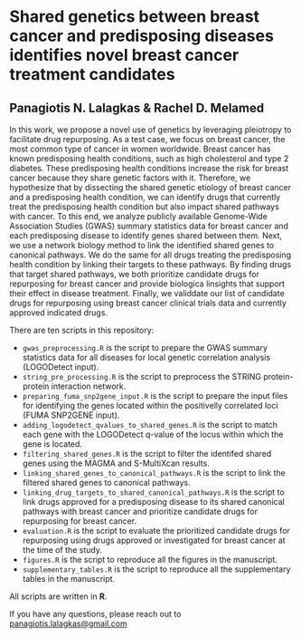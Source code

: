 # Shared genetics between breast cancer and predisposing diseases identifies novel breast cancer treatment candidates

## Panagiotis N. Lalagkas & Rachel D. Melamed

In this work, we propose a novel use of genetics by leveraging pleiotropy to facilitate drug repurposing. As a test case, we focus on breast cancer, the most common type of cancer in women worldwide. Breast cancer has known predisposing health conditions, such as high cholesterol and type 2 diabetes. These predisposing health conditions increase the risk for breast cancer because they share genetic factors with it. Therefore, we hypothesize that by dissecting the shared genetic etiology of breast cancer and a predisposing health condition, we can identify drugs that currently treat the predisposing health condition but also impact shared pathways with cancer. To this end, we analyze publicly available Genome-Wide Association Studies (GWAS) summary statistics data for breast cancer and each predisposing disease to identify genes shared between them. Next, we use a network biology method to link the identified shared genes to canonical pathways. We do the same for all drugs treating the predisposing health condition by linking their targets to these pathways. By finding drugs that target shared pathways, we both prioritize candidate drugs for repurposing for breast cancer and provide biologica linsights that support their effect in disease treatment. Finally, we validdate our list of candidate drugs for repurposing using breast cancer clinical trials data and currently approved indicated drugs.  

There are ten scripts in this repository:

- `gwas_preprocessing.R` is the script to prepare the GWAS summary statistics data for all diseases for local genetic correlation analysis (LOGODetect input).
- `string_pre_processing.R` is the script to preprocess the STRING protein-protein interaction network.
- `preparing_fuma_snp2gene_input.R` is the script to prepare the input files for identifying the genes located within the positivelly correlated loci (FUMA SNP2GENE input).
- `adding_logodetect_qvalues_to_shared_genes.R` is the script to match each gene with the LOGODetect q-value of the locus within which the gene is located.
- `filtering_shared_genes.R` is the script to filter the identifed shared genes using the MAGMA and S-MultiXcan results.
- `linking_shared_genes_to_canonical_pathways.R` is the script to link the filtered shared genes to canonical pathways.
- `linking_drug_targets_to_shared_canonical_pathways.R` is the script to link drugs approved for a predisposing disease to its shared canonical pathways with breast cancer and prioritize candidate drugs for repurposing for breast cancer.
- `evaluation.R` is the script to evaluate the prioritized candidate drugs for repurposing using drugs approved or investigated for breast cancer at the time of the study.
- `figures.R` is the script to reproduce all the figures in the manuscript.
- `supplementary_tables.R` is the script to reproduce all the supplementary tables in the manuscript.

All scripts are written in **R**.

If you have any questions, please reach out to [panagiotis.lalagkas@gmail.com](mailto:panagiotis.lalagkas@gmail.com)
